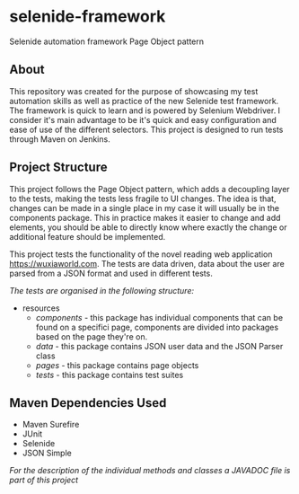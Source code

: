 # selenide-framework
Selenide automation framework Page Object pattern

## About 

This repository was created for the purpose of showcasing my test automation skills as well as practice of the new Selenide
test framework. The framework is quick to learn and is powered by Selenium Webdriver. I consider it's main advantage to be it's
quick and easy configuration and ease of use of the different selectors. This project is designed to run tests through Maven on Jenkins.

## Project Structure 

This project follows the Page Object pattern, which adds a decoupling layer to the tests, making the tests less fragile to UI changes.
The idea is that, changes can be made in a single place in my case it will usually be in the components package. This in practice 
makes it easier to change and add elements, you should be able to directly know where exactly the change or additional feature should 
be implemented. 

This project tests the functionality of the novel reading web application https://wuxiaworld.com. The tests are data driven, data about the
user are parsed from a JSON format and used in different tests.

*The tests are organised in the following structure:*

* resources
  * _components_ - this package has individual components that can be found on a specifici page, components are divided into packages based
                 on the page they're on.
  * _data_ - this package contains JSON user data and the JSON Parser class
  * _pages_ - this package contains page objects
  * _tests_ - this package contains test suites 
  

## Maven Dependencies Used

* Maven Surefire
* JUnit
* Selenide
* JSON Simple

*For the description of the individual methods and classes a JAVADOC file is part of this project*
